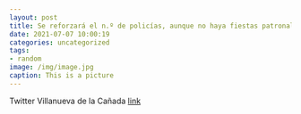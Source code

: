 ```yaml
---
layout: post
title: Se reforzará el n.º de policías, aunque no haya fiestas patronales, para prevenir concentraciones. El alcalde pide a los más jóv...
date: 2021-07-07 10:00:19
categories: uncategorized
tags:
- random
image: /img/image.jpg
caption: This is a picture
---
```

Twitter Villanueva de la Cañada [link](https://twitter.com/AytoVDLCanada/status/1412388849041412100)

